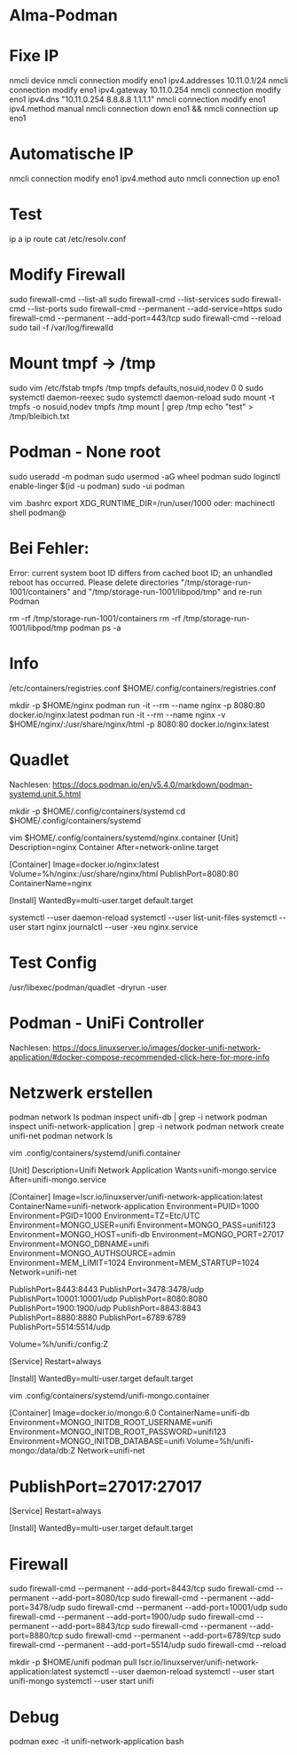# Alma-Podman

# Fixe IP
nmcli device
nmcli connection modify eno1 ipv4.addresses 10.11.0.1/24
nmcli connection modify eno1 ipv4.gateway 10.11.0.254
nmcli connection modify eno1 ipv4.dns "10.11.0.254 8.8.8.8 1.1.1.1"
nmcli connection modify eno1 ipv4.method manual
nmcli connection down eno1 && nmcli connection up eno1

# Automatische IP
nmcli connection modify eno1 ipv4.method auto
nmcli connection up eno1

# Test
ip a
ip route
cat /etc/resolv.conf

# Modify Firewall
sudo firewall-cmd --list-all
sudo firewall-cmd --list-services
sudo firewall-cmd --list-ports
sudo firewall-cmd --permanent --add-service=https
sudo firewall-cmd --permanent --add-port=443/tcp
sudo firewall-cmd --reload
sudo tail -f /var/log/firewalld

# Mount tmpf -> /tmp
sudo vim /etc/fstab
    tmpfs /tmp tmpfs defaults,nosuid,nodev 0 0
sudo systemctl daemon-reexec
sudo systemctl daemon-reload
sudo mount -t tmpfs -o nosuid,nodev tmpfs /tmp
mount | grep /tmp
echo "test" > /tmp/bleibich.txt


# Podman - None root
sudo useradd -m podman
sudo usermod -aG wheel podman
sudo loginctl enable-linger $(id -u podman)
sudo -ui podman

vim .bashrc
    export XDG_RUNTIME_DIR=/run/user/1000
oder: machinectl shell podman@

# Bei Fehler:
Error: current system boot ID differs from cached boot ID; an unhandled reboot has occurred. Please delete directories "/tmp/storage-run-1001/containers" and "/tmp/storage-run-1001/libpod/tmp" and re-run Podman

rm -rf /tmp/storage-run-1001/containers
rm -rf /tmp/storage-run-1001/libpod/tmp
podman ps -a

# Info
/etc/containers/registries.conf
$HOME/.config/containers/registries.conf

mkdir -p $HOME/nginx
podman run -it --rm --name nginx -p 8080:80 docker.io/nginx:latest
podman run -it --rm --name nginx -v $HOME/nginx/:/usr/share/nginx/html -p 8080:80 docker.io/nginx:latest

# Quadlet
Nachlesen: https://docs.podman.io/en/v5.4.0/markdown/podman-systemd.unit.5.html

mkdir -p $HOME/.config/containers/systemd
cd $HOME/.config/containers/systemd

vim $HOME/.config/containers/systemd/nginx.container
[Unit]
Description=nginx Container
After=network-online.target

[Container]
Image=docker.io/nginx:latest
Volume=%h/nginx:/usr/share/nginx/html
PublishPort=8080:80
ContainerName=nginx

[Install]
WantedBy=multi-user.target default.target

systemctl --user daemon-reload
systemctl --user list-unit-files
systemctl --user start nginx
journalctl --user -xeu nginx.service

# Test Config
/usr/libexec/podman/quadlet -dryrun -user

# Podman - UniFi Controller
Nachlesen: https://docs.linuxserver.io/images/docker-unifi-network-application/#docker-compose-recommended-click-here-for-more-info

# Netzwerk erstellen
podman network ls
podman inspect unifi-db | grep -i network
podman inspect unifi-network-application | grep -i network
podman network create unifi-net
podman network ls

vim .config/containers/systemd/unifi.container

[Unit]
Description=Unifi Network Application
Wants=unifi-mongo.service
After=unifi-mongo.service

[Container]
Image=lscr.io/linuxserver/unifi-network-application:latest
ContainerName=unifi-network-application
Environment=PUID=1000
Environment=PGID=1000
Environment=TZ=Etc/UTC
Environment=MONGO_USER=unifi
Environment=MONGO_PASS=unifi123
Environment=MONGO_HOST=unifi-db
Environment=MONGO_PORT=27017
Environment=MONGO_DBNAME=unifi
Environment=MONGO_AUTHSOURCE=admin
Environment=MEM_LIMIT=1024
Environment=MEM_STARTUP=1024
Network=unifi-net

PublishPort=8443:8443
PublishPort=3478:3478/udp
PublishPort=10001:10001/udp
PublishPort=8080:8080
PublishPort=1900:1900/udp
PublishPort=8843:8843
PublishPort=8880:8880
PublishPort=6789:6789
PublishPort=5514:5514/udp

Volume=%h/unifi:/config:Z

[Service]
Restart=always

[Install]
WantedBy=multi-user.target default.target

vim .config/containers/systemd/unifi-mongo.container

[Container]
Image=docker.io/mongo:6.0
ContainerName=unifi-db
Environment=MONGO_INITDB_ROOT_USERNAME=unifi
Environment=MONGO_INITDB_ROOT_PASSWORD=unifi123
Environment=MONGO_INITDB_DATABASE=unifi
Volume=%h/unifi-mongo:/data/db:Z
Network=unifi-net
# PublishPort=27017:27017

[Service]
Restart=always

[Install]
WantedBy=multi-user.target default.target

# Firewall
sudo firewall-cmd --permanent --add-port=8443/tcp
sudo firewall-cmd --permanent --add-port=8080/tcp
sudo firewall-cmd --permanent --add-port=3478/udp
sudo firewall-cmd --permanent --add-port=10001/udp
sudo firewall-cmd --permanent --add-port=1900/udp
sudo firewall-cmd --permanent --add-port=8843/tcp
sudo firewall-cmd --permanent --add-port=8880/tcp
sudo firewall-cmd --permanent --add-port=6789/tcp
sudo firewall-cmd --permanent --add-port=5514/udp
sudo firewall-cmd --reload

mkdir -p $HOME/unifi
podman pull lscr.io/linuxserver/unifi-network-application:latest
systemctl --user daemon-reload
systemctl --user start unifi-mongo
systemctl --user start unifi

# Debug
podman exec -it unifi-network-application bash

